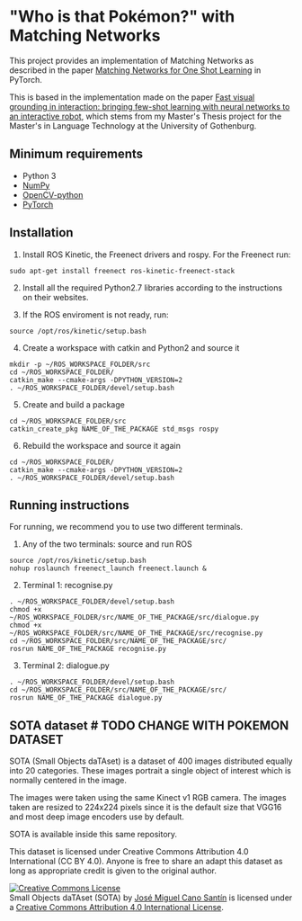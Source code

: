 # "Who is that Pokémon?" with Matching Networks

This project provides an implementation of Matching Networks as described in the paper [Matching Networks for One Shot Learning](http://papers.nips.cc/paper/6385-matching-networks-for-one-shot-learning.pdf) in PyTorch.

This is based in the implementation made on the paper [Fast visual grounding in interaction: bringing few-shot learning with neural networks to an interactive robot](https://aclanthology.org/2020.pam-1.7/), which stems from my Master's Thesis project for the Master's in Language Technology at the University of Gothenburg.

## Minimum requirements
- Python 3
- [NumPy](http://www.numpy.org/)
- [OpenCV-python](https://pypi.org/project/opencv-python/)
- [PyTorch](https://pytorch.org/)

## Installation
1. Install ROS Kinetic, the Freenect drivers and rospy. For the Freenect run:
```
sudo apt-get install freenect ros-kinetic-freenect-stack
```

2. Install all the required Python2.7 libraries according to the instructions on their websites.

3. If the ROS enviroment is not ready, run:
```
source /opt/ros/kinetic/setup.bash
```

4. Create a workspace with catkin and Python2 and source it
```
mkdir -p ~/ROS_WORKSPACE_FOLDER/src
cd ~/ROS_WORKSPACE_FOLDER/
catkin_make --cmake-args -DPYTHON_VERSION=2
. ~/ROS_WORKSPACE_FOLDER/devel/setup.bash
```

5. Create and build a package
```
cd ~/ROS_WORKSPACE_FOLDER/src
catkin_create_pkg NAME_OF_THE_PACKAGE std_msgs rospy
```

6. Rebuild the workspace and source it again
```
cd ~/ROS_WORKSPACE_FOLDER/
catkin_make --cmake-args -DPYTHON_VERSION=2
. ~/ROS_WORKSPACE_FOLDER/devel/setup.bash
```

## Running instructions
For running, we recommend you to use two different terminals.

1. Any of the two terminals: source and run ROS
```
source /opt/ros/kinetic/setup.bash
nohup roslaunch freenect_launch freenect.launch &
```

2. Terminal 1: recognise.py
```
. ~/ROS_WORKSPACE_FOLDER/devel/setup.bash
chmod +x ~/ROS_WORKSPACE_FOLDER/src/NAME_OF_THE_PACKAGE/src/dialogue.py
chmod +x ~/ROS_WORKSPACE_FOLDER/src/NAME_OF_THE_PACKAGE/src/recognise.py
cd ~/ROS_WORKSPACE_FOLDER/src/NAME_OF_THE_PACKAGE/src/
rosrun NAME_OF_THE_PACKAGE recognise.py
```

3. Terminal 2: dialogue.py
```
. ~/ROS_WORKSPACE_FOLDER/devel/setup.bash
cd ~/ROS_WORKSPACE_FOLDER/src/NAME_OF_THE_PACKAGE/src/
rosrun NAME_OF_THE_PACKAGE dialogue.py
```

## SOTA dataset  # TODO CHANGE WITH POKEMON DATASET
SOTA (Small Objects daTAset) is a dataset of 400 images distributed equally into 20 categories. These images portrait a single object of interest which is normally centered in the image.

The images were taken using the same Kinect v1 RGB camera. The images taken are resized to 224x224 pixels since it is the default size that VGG16 and most deep image encoders use by default.

SOTA is available inside this same repository. 

This dataset is licensed under Creative Commons Attribution 4.0 International (CC BY 4.0). Anyone is free to share an adapt this dataset as long as appropriate credit is given to the original author.

<a rel="license" href="http://creativecommons.org/licenses/by/4.0/"><img alt="Creative Commons License" style="border-width:0" src="https://i.creativecommons.org/l/by/4.0/88x31.png" /></a><br /><span xmlns:dct="http://purl.org/dc/terms/" href="http://purl.org/dc/dcmitype/StillImage" property="dct:title" rel="dct:type">Small Objects daTAset (SOTA)</span> by <a xmlns:cc="http://creativecommons.org/ns#" href="https://github.com/jcanosan/Interactive-robot-with-neural-networks/tree/master/utils/datasets/sota_dataset" property="cc:attributionName" rel="cc:attributionURL">José Miguel Cano Santín</a> is licensed under a <a rel="license" href="http://creativecommons.org/licenses/by/4.0/">Creative Commons Attribution 4.0 International License</a>.
